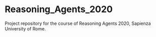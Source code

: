 # Reasoning_Agents_2020
Project repository for the course of Reasoning Agents 2020, Sapienza University of Rome.
